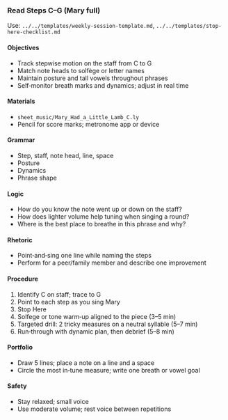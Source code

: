 ### Read Steps C–G (Mary full)

Use: `../../templates/weekly-session-template.md`, `../../templates/stop-here-checklist.md`

#### Objectives
- Track stepwise motion on the staff from C to G
- Match note heads to solfège or letter names
- Maintain posture and tall vowels throughout phrases
- Self‑monitor breath marks and dynamics; adjust in real time

#### Materials
- `sheet_music/Mary_Had_a_Little_Lamb_C.ly`
- Pencil for score marks; metronome app or device

#### Grammar
- Step, staff, note head, line, space
- Posture
- Dynamics
- Phrase shape

#### Logic
- How do you know the note went up or down on the staff?
- How does lighter volume help tuning when singing a round?
- Where is the best place to breathe in this phrase and why?

#### Rhetoric
- Point‑and‑sing one line while naming the steps
- Perform for a peer/family member and describe one improvement

#### Procedure
1) Identify C on staff; trace to G
2) Point to each step as you sing Mary
3) Stop Here
4) Solfege or tone warm‑up aligned to the piece (3–5 min)
5) Targeted drill: 2 tricky measures on a neutral syllable (5–7 min)
6) Run‑through with dynamic plan, then debrief (5–8 min)

#### Portfolio
- Draw 5 lines; place a note on a line and a space
- Circle the most in‑tune measure; write one breath or vowel goal

#### Safety
- Stay relaxed; small voice
- Use moderate volume; rest voice between repetitions

<!-- enriched: v1 -->
